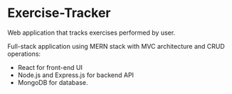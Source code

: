 # Exercise-Tracker
Web application that tracks exercises performed by user.

Full-stack application using MERN stack with MVC architecture and CRUD operations:
* React for front-end UI
* Node.js and Express.js for backend API
* MongoDB for database.

